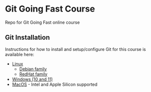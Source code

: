 # Git Going Fast Course

Repo for Git Going Fast online course

## Git Installation

Instructions for how to install and setup/configure Git for this course is available here:

* [Linux](./setup/linux/README.md "Git installation for Linux - overview")
  * [Debian family](./setup/linux/Debian.md "Git installation for Debian-family distros")
  * [RedHat family](./setup/linux/Redhat.md "Git installation for RedHat-family distros")
* [Windows (10 and 11)](./setup/windows/README.md "Git installation for Windows 10 and 11")
* [MacOS](./setup/mac/README.md "Git installation for MacOS (Intel and Apple Silicon)") - Intel and Apple Silicon supported


